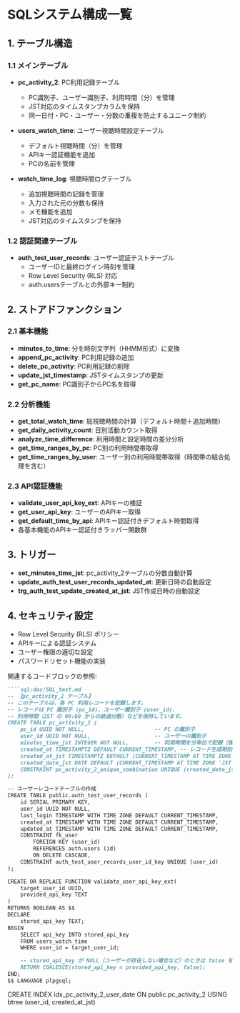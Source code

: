# SQLシステム構成一覧

## 1. テーブル構造

### 1.1 メインテーブル
- **pc_activity_2**: PC利用記録テーブル
  - PC識別子、ユーザー識別子、利用時間（分）を管理
  - JST対応のタイムスタンプカラムを保持
  - 同一日付・PC・ユーザー・分数の重複を防止するユニーク制約

- **users_watch_time**: ユーザー視聴時間設定テーブル
  - デフォルト視聴時間（分）を管理
  - APIキー認証機能を追加
  - PCの名前を管理

- **watch_time_log**: 視聴時間ログテーブル
  - 追加視聴時間の記録を管理
  - 入力された元の分数も保持
  - メモ機能を追加
  - JST対応のタイムスタンプを保持

### 1.2 認証関連テーブル
- **auth_test_user_records**: ユーザー認証テストテーブル
  - ユーザーIDと最終ログイン時刻を管理
  - Row Level Security (RLS) 対応
  - auth.usersテーブルとの外部キー制約

## 2. ストアドファンクション

### 2.1 基本機能
- **minutes_to_time**: 分を時刻文字列（HHMM形式）に変換
- **append_pc_activity**: PC利用記録の追加
- **delete_pc_activity**: PC利用記録の削除
- **update_jst_timestamp**: JSTタイムスタンプの更新
- **get_pc_name**: PC識別子からPC名を取得

### 2.2 分析機能
- **get_total_watch_time**: 総視聴時間の計算（デフォルト時間＋追加時間）
- **get_daily_activity_count**: 日別活動カウント取得
- **analyze_time_difference**: 利用時間と設定時間の差分分析
- **get_time_ranges_by_pc**: PC別の利用時間帯取得
- **get_time_ranges_by_user**: ユーザー別の利用時間帯取得（時間帯の結合処理を含む）

### 2.3 API認証機能
- **validate_user_api_key_ext**: APIキーの検証
- **get_user_api_key**: ユーザーのAPIキー取得
- **get_default_time_by_api**: APIキー認証付きデフォルト時間取得
- 各基本機能のAPIキー認証付きラッパー関数群

## 3. トリガー
- **set_minutes_time_jst**: pc_activity_2テーブルの分数自動計算
- **update_auth_test_user_records_updated_at**: 更新日時の自動設定
- **trg_auth_test_update_created_at_jst**: JST作成日時の自動設定

## 4. セキュリティ設定
- Row Level Security (RLS) ポリシー
- APIキーによる認証システム
- ユーザー権限の適切な設定
- パスワードリセット機能の実装

関連するコードブロックの参照:

```23:36:doc/SQL_text.md
````sql:doc/SQL_text.md
-- 【pc_activity_2 テーブル】
-- このテーブルは、各 PC 利用レコードを記録します。
-- レコードは PC 識別子 (pc_id)、ユーザー識別子 (user_id)、
-- 利用時間（JST の 00:00 からの経過分数）などを保持しています。
CREATE TABLE pc_activity_2 (
    pc_id UUID NOT NULL,                      -- PC の識別子
    user_id UUID NOT NULL,                    -- ユーザーの識別子
    minutes_time_jst INTEGER NOT NULL,        -- 利用時間を分単位で記録（後でトリガーにより自動計算）
    created_at TIMESTAMPTZ DEFAULT CURRENT_TIMESTAMP, -- レコード生成時刻 (UTC)
    created_at_jst TIMESTAMPTZ DEFAULT (CURRENT_TIMESTAMP AT TIME ZONE 'JST'), -- レコード生成時刻 (JST)
    created_date_jst DATE DEFAULT (CURRENT_TIMESTAMP AT TIME ZONE 'JST')::DATE, -- JST の日付のみ
    CONSTRAINT pc_activity_2_unique_combination UNIQUE (created_date_jst, pc_id, user_id, minutes_time_jst) -- ユニーク制約：同一日付・PC・ユーザー・分数の重複を防止
);
```



```1:13:doc/SQL_auth_test.md
-- ユーザーレコードテーブルの作成
CREATE TABLE public.auth_test_user_records (
    id SERIAL PRIMARY KEY,
    user_id UUID NOT NULL,
    last_login TIMESTAMP WITH TIME ZONE DEFAULT CURRENT_TIMESTAMP,
    created_at TIMESTAMP WITH TIME ZONE DEFAULT CURRENT_TIMESTAMP,
    updated_at TIMESTAMP WITH TIME ZONE DEFAULT CURRENT_TIMESTAMP,
    CONSTRAINT fk_user
        FOREIGN KEY (user_id)
        REFERENCES auth.users (id)
        ON DELETE CASCADE,
    CONSTRAINT auth_test_user_records_user_id_key UNIQUE (user_id)
);
```



```13:28:doc/SQL_auth_double_text.md
CREATE OR REPLACE FUNCTION validate_user_api_key_ext(
    target_user_id UUID,
    provided_api_key TEXT
)
RETURNS BOOLEAN AS $$
DECLARE
    stored_api_key TEXT;
BEGIN
    SELECT api_key INTO stored_api_key
    FROM users_watch_time
    WHERE user_id = target_user_id;

    -- stored_api_key が NULL（ユーザーが存在しない場合など）のときは false を返す
    RETURN COALESCE(stored_api_key = provided_api_key, false);
END;
$$ LANGUAGE plpgsql;
```

CREATE INDEX idx_pc_activity_2_user_date ON public.pc_activity_2 USING btree (user_id, created_at_jst)